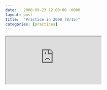 ```yaml
---
date:   2008-09-23 12:00:00 -0000
layout: post
title:  "Practice in 2008 (8/15)"
categories: [practices]
---
```

<iframe src="https://www.youtube.com/embed/23QGVkKRm5g?rel=0" allowfullscreen="allowfullscreen"></iframe>
